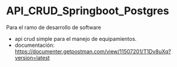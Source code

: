 # API_CRUD_Springboot_Postgres
Para el ramo de desarrollo de software

- api crud simple para el manejo de equipamientos.
- documentación: https://documenter.getpostman.com/view/11507201/T1Dv8uXq?version=latest

